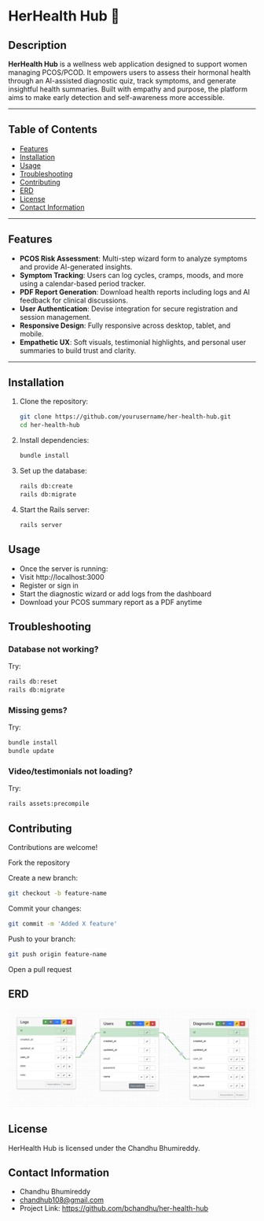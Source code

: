 # HerHealth Hub 🌸

## Description
**HerHealth Hub** is a wellness web application designed to support women managing PCOS/PCOD. It empowers users to assess their hormonal health through an AI-assisted diagnostic quiz, track symptoms, and generate insightful health summaries. Built with empathy and purpose, the platform aims to make early detection and self-awareness more accessible.

---

## Table of Contents
- [Features](#features)
- [Installation](#installation)
- [Usage](#usage)
- [Troubleshooting](#troubleshooting)
- [Contributing](#contributing)
- [ERD](#erd)
- [License](#license)
- [Contact Information](#contact-information)

---

## Features
- **PCOS Risk Assessment**: Multi-step wizard form to analyze symptoms and provide AI-generated insights.
- **Symptom Tracking**: Users can log cycles, cramps, moods, and more using a calendar-based period tracker.
- **PDF Report Generation**: Download health reports including logs and AI feedback for clinical discussions.
- **User Authentication**: Devise integration for secure registration and session management.
- **Responsive Design**: Fully responsive across desktop, tablet, and mobile.
- **Empathetic UX**: Soft visuals, testimonial highlights, and personal user summaries to build trust and clarity.

---

## Installation

1. Clone the repository:
   ```bash
   git clone https://github.com/yourusername/her-health-hub.git
   cd her-health-hub
2. Install dependencies:
    ```bash
    bundle install
3. Set up the database:
    ```bash
    rails db:create
    rails db:migrate
4. Start the Rails server:
    ```bash
    rails server
    ```

## Usage
- Once the server is running:
- Visit http://localhost:3000
- Register or sign in
- Start the diagnostic wizard or add logs from the dashboard
- Download your PCOS summary report as a PDF anytime

## Troubleshooting

### Database not working?
Try:
   ```bash
   rails db:reset
   rails db:migrate
   ```

### Missing gems?
Try:
   ```bash
   bundle install
   bundle update
   ```

### Video/testimonials not loading?
Try: 
   ```bash
   rails assets:precompile
   ```
## Contributing
Contributions are welcome!

Fork the repository

Create a new branch:
   ```bash
   git checkout -b feature-name
   ```

Commit your changes:
   ```bash
   git commit -m 'Added X feature'
   ```

Push to your branch:
   ```bash
   git push origin feature-name
   ```

Open a pull request

## ERD
![erd](image.png)

## License

HerHealth Hub is licensed under the Chandhu Bhumireddy.

## Contact Information

- Chandhu Bhumireddy
- chandhub108@gmail.com
- Project Link: https://github.com/bchandhu/her-health-hub
